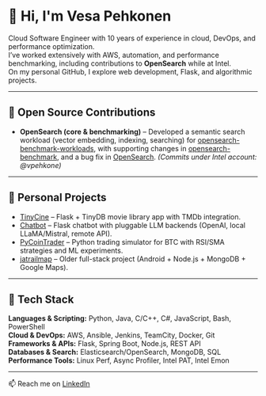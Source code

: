 # 👋 Hi, I'm Vesa Pehkonen

Cloud Software Engineer with 10 years of experience in cloud, DevOps, and performance optimization.  
I’ve worked extensively with AWS, automation, and performance benchmarking, including contributions to **OpenSearch** while at Intel.  
On my personal GitHub, I explore web development, Flask, and algorithmic projects.  

---

## 🔹 Open Source Contributions
- **OpenSearch (core & benchmarking)**
– Developed a semantic search workload (vector embedding, indexing, searching) for [opensearch-benchmark-workloads](https://github.com/opensearch-project/opensearch-benchmark-workloads), with supporting changes in [opensearch-benchmark](https://github.com/opensearch-project/opensearch-benchmark), and a bug fix in [OpenSearch](https://github.com/opensearch-project/OpenSearch). *(Commits under Intel account: @vpehkone)*

---

## 🔹 Personal Projects
- [TinyCine](https://github.com/vesapehkonen/TinyCine) – Flask + TinyDB movie library app with TMDb integration.  
- [Chatbot](https://github.com/vesapehkonen/chatbot) – Flask chatbot with pluggable LLM backends (OpenAI, local LLaMA/Mistral, remote API).  
- [PyCoinTrader](https://github.com/vesapehkonen/PyCoinTrader) – Python trading simulator for BTC with RSI/SMA strategies and ML experiments.  
- [jatrailmap](https://github.com/vesapehkonen/jatrailmap) – Older full-stack project (Android + Node.js + MongoDB + Google Maps).  

---

## 🔹 Tech Stack
**Languages & Scripting:** Python, Java, C/C++, C#, JavaScript, Bash, PowerShell  
**Cloud & DevOps:** AWS, Ansible, Jenkins, TeamCity, Docker, Git  
**Frameworks & APIs:** Flask, Spring Boot, Node.js, REST API  
**Databases & Search:** Elasticsearch/OpenSearch, MongoDB, SQL  
**Performance Tools:** Linux Perf, Async Profiler, Intel PAT, Intel Emon  

---

📫 Reach me on [LinkedIn](https://linkedin.com/in/vesa-pehkonen)  
